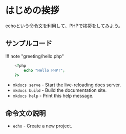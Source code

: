 # はじめの挨拶

echoという命令文を利用して、PHPで挨拶をしてみよう。

## サンプルコード

!!! note "greeting/hello.php"
```php
    <?php
        echo "Hello PHP!";
    ?>
```

* `mkdocs serve` - Start the live-reloading docs server.
* `mkdocs build` - Build the documentation site.
* `mkdocs help` - Print this help message.

## 命令文の説明

* `echo` - Create a new project.
